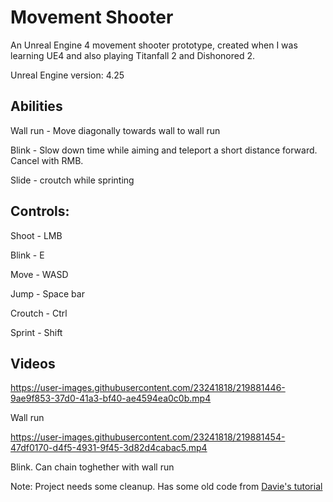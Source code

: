 # Movement Shooter

An Unreal Engine 4 movement shooter prototype, created when I was learning UE4 and also playing Titanfall 2 and Dishonored 2.

Unreal Engine version: 4.25

## Abilities

Wall run - Move diagonally towards wall to wall run

Blink - Slow down time while aiming and teleport a short distance forward. Cancel with RMB.

Slide - croutch while sprinting

## Controls:

Shoot - LMB

Blink - E

Move - WASD

Jump - Space bar

Croutch - Ctrl

Sprint - Shift



## Videos
https://user-images.githubusercontent.com/23241818/219881446-9ae9f853-37d0-41a3-bf40-ae4594ea0c0b.mp4

Wall run

https://user-images.githubusercontent.com/23241818/219881454-47df0170-d4f5-4931-9f45-3d82d4cabac5.mp4

Blink. Can chain toghether with wall run


Note: Project needs some cleanup. Has some old code from [Davie's tutorial](https://youtu.be/gsWHj8GbsfM)
